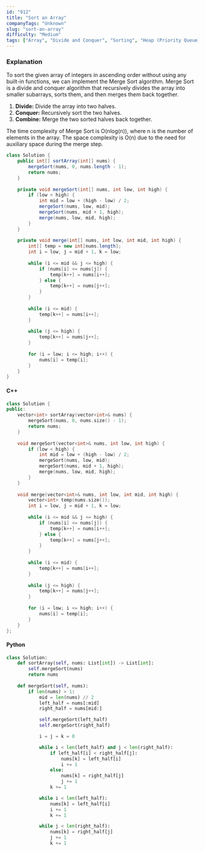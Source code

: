 ```yaml
---
id: "912"
title: "Sort an Array"
companyTags: "Unknown"
slug: "sort-an-array"
difficulty: "Medium"
tags: ["Array", "Divide and Conquer", "Sorting", "Heap (Priority Queue)", "Merge Sort", "Bucket Sort", "Radix Sort", "Counting Sort"]
---
```


### Explanation
To sort the given array of integers in ascending order without using any built-in functions, we can implement the Merge Sort algorithm. Merge Sort is a divide and conquer algorithm that recursively divides the array into smaller subarrays, sorts them, and then merges them back together.

1. **Divide:** Divide the array into two halves.
2. **Conquer:** Recursively sort the two halves.
3. **Combine:** Merge the two sorted halves back together.

The time complexity of Merge Sort is O(nlog(n)), where n is the number of elements in the array. The space complexity is O(n) due to the need for auxiliary space during the merge step.

```java
class Solution {
    public int[] sortArray(int[] nums) {
        mergeSort(nums, 0, nums.length - 1);
        return nums;
    }
    
    private void mergeSort(int[] nums, int low, int high) {
        if (low < high) {
            int mid = low + (high - low) / 2;
            mergeSort(nums, low, mid);
            mergeSort(nums, mid + 1, high);
            merge(nums, low, mid, high);
        }
    }
    
    private void merge(int[] nums, int low, int mid, int high) {
        int[] temp = new int[nums.length];
        int i = low, j = mid + 1, k = low;
        
        while (i <= mid && j <= high) {
            if (nums[i] <= nums[j]) {
                temp[k++] = nums[i++];
            } else {
                temp[k++] = nums[j++];
            }
        }
        
        while (i <= mid) {
            temp[k++] = nums[i++];
        }
        
        while (j <= high) {
            temp[k++] = nums[j++];
        }
        
        for (i = low; i <= high; i++) {
            nums[i] = temp[i];
        }
    }
}
```

#### C++
```cpp
class Solution {
public:
    vector<int> sortArray(vector<int>& nums) {
        mergeSort(nums, 0, nums.size() - 1);
        return nums;
    }
    
    void mergeSort(vector<int>& nums, int low, int high) {
        if (low < high) {
            int mid = low + (high - low) / 2;
            mergeSort(nums, low, mid);
            mergeSort(nums, mid + 1, high);
            merge(nums, low, mid, high);
        }
    }
    
    void merge(vector<int>& nums, int low, int mid, int high) {
        vector<int> temp(nums.size());
        int i = low, j = mid + 1, k = low;
        
        while (i <= mid && j <= high) {
            if (nums[i] <= nums[j]) {
                temp[k++] = nums[i++];
            } else {
                temp[k++] = nums[j++];
            }
        }
        
        while (i <= mid) {
            temp[k++] = nums[i++];
        }
        
        while (j <= high) {
            temp[k++] = nums[j++];
        }
        
        for (i = low; i <= high; i++) {
            nums[i] = temp[i];
        }
    }
};
```

#### Python
```python
class Solution:
    def sortArray(self, nums: List[int]) -> List[int]:
        self.mergeSort(nums)
        return nums
    
    def mergeSort(self, nums):
        if len(nums) > 1:
            mid = len(nums) // 2
            left_half = nums[:mid]
            right_half = nums[mid:]

            self.mergeSort(left_half)
            self.mergeSort(right_half)

            i = j = k = 0

            while i < len(left_half) and j < len(right_half):
                if left_half[i] < right_half[j]:
                    nums[k] = left_half[i]
                    i += 1
                else:
                    nums[k] = right_half[j]
                    j += 1
                k += 1

            while i < len(left_half):
                nums[k] = left_half[i]
                i += 1
                k += 1

            while j < len(right_half):
                nums[k] = right_half[j]
                j += 1
                k += 1
```